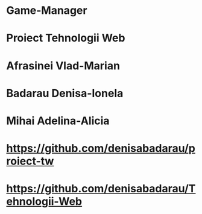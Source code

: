 # Game-Manager
# Proiect Tehnologii Web
# Afrasinei Vlad-Marian
# Badarau Denisa-Ionela
# Mihai Adelina-Alicia

# https://github.com/denisabadarau/proiect-tw
# https://github.com/denisabadarau/Tehnologii-Web
